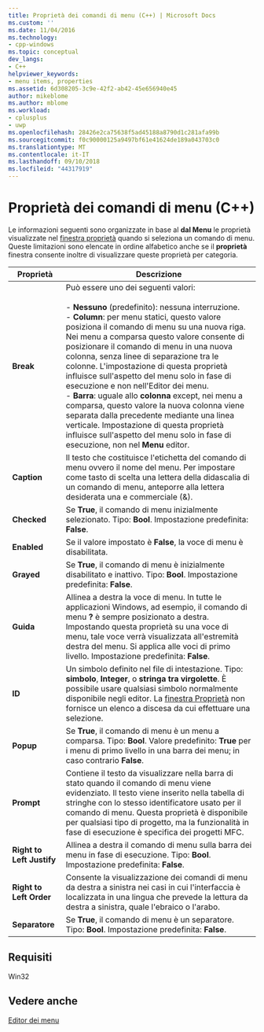 ```yaml
---
title: Proprietà dei comandi di menu (C++) | Microsoft Docs
ms.custom: ''
ms.date: 11/04/2016
ms.technology:
- cpp-windows
ms.topic: conceptual
dev_langs:
- C++
helpviewer_keywords:
- menu items, properties
ms.assetid: 6d308205-3c9e-42f2-ab42-45e656940e45
author: mikeblome
ms.author: mblome
ms.workload:
- cplusplus
- uwp
ms.openlocfilehash: 28426e2ca75638f5ad45188a8790d1c281afa99b
ms.sourcegitcommit: f0c90000125a9497bf61e41624de189a043703c0
ms.translationtype: MT
ms.contentlocale: it-IT
ms.lasthandoff: 09/10/2018
ms.locfileid: "44317919"
---
```

# <a name="menu-command-properties-c"></a>Proprietà dei comandi di menu (C++)

Le informazioni seguenti sono organizzate in base al **dal Menu** le proprietà visualizzate nel [finestra proprietà](/visualstudio/ide/reference/properties-window) quando si seleziona un comando di menu. Queste limitazioni sono elencate in ordine alfabetico anche se il **proprietà** finestra consente inoltre di visualizzare queste proprietà per categoria.

|Proprietà|Descrizione|
|--------------|-----------------|
|**Break**|Può essere uno dei seguenti valori:<br /><br /> -   **Nessuno** (predefinito): nessuna interruzione.<br />-   **Column**: per menu statici, questo valore posiziona il comando di menu su una nuova riga. Nei menu a comparsa questo valore consente di posizionare il comando di menu in una nuova colonna, senza linee di separazione tra le colonne. L'impostazione di questa proprietà influisce sull'aspetto del menu solo in fase di esecuzione e non nell'Editor dei menu.<br />-   **Barra**: uguale allo **colonna** except, nei menu a comparsa, questo valore la nuova colonna viene separata dalla precedente mediante una linea verticale. Impostazione di questa proprietà influisce sull'aspetto del menu solo in fase di esecuzione, non nel **Menu** editor.|
|**Caption**|Il testo che costituisce l'etichetta del comando di menu ovvero il nome del menu. Per impostare come tasto di scelta una lettera della didascalia di un comando di menu, anteporre alla lettera desiderata una e commerciale (&).|
|**Checked**|Se **True**, il comando di menu inizialmente selezionato. Tipo: **Bool**. Impostazione predefinita: **False**.|
|**Enabled**|Se il valore impostato è **False**, la voce di menu è disabilitata.|
|**Grayed**|Se **True**, il comando di menu è inizialmente disabilitato e inattivo. Tipo: **Bool**. Impostazione predefinita: **False**.|
|**Guida**|Allinea a destra la voce di menu. In tutte le applicazioni Windows, ad esempio, il comando di menu **?** è sempre posizionato a destra. Impostando questa proprietà su una voce di menu, tale voce verrà visualizzata all'estremità destra del menu. Si applica alle voci di primo livello. Impostazione predefinita: **False**.|
|**ID**|Un simbolo definito nel file di intestazione. Tipo: **simbolo**, **Integer**, o **stringa tra virgolette**. È possibile usare qualsiasi simbolo normalmente disponibile negli editor. La [finestra Proprietà](/visualstudio/ide/reference/properties-window) non fornisce un elenco a discesa da cui effettuare una selezione.|
|**Popup**|Se **True**, il comando di menu è un menu a comparsa. Tipo: **Bool**. Valore predefinito: **True** per i menu di primo livello in una barra dei menu; in caso contrario **False**.|
|**Prompt**|Contiene il testo da visualizzare nella barra di stato quando il comando di menu viene evidenziato. Il testo viene inserito nella tabella di stringhe con lo stesso identificatore usato per il comando di menu. Questa proprietà è disponibile per qualsiasi tipo di progetto, ma la funzionalità in fase di esecuzione è specifica dei progetti MFC.|
|**Right to Left Justify**|Allinea a destra il comando di menu sulla barra dei menu in fase di esecuzione. Tipo: **Bool**. Impostazione predefinita: **False**.|
|**Right to Left Order**|Consente la visualizzazione dei comandi di menu da destra a sinistra nei casi in cui l'interfaccia è localizzata in una lingua che prevede la lettura da destra a sinistra, quale l'ebraico o l'arabo.|
|**Separatore**|Se **True**, il comando di menu è un separatore. Tipo: **Bool**. Impostazione predefinita: **False**.|

## <a name="requirements"></a>Requisiti

Win32

## <a name="see-also"></a>Vedere anche

[Editor dei menu](../windows/menu-editor.md)